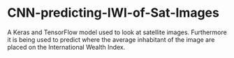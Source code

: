 # CNN-predicting-IWI-of-Sat-Images
A Keras and TensorFlow model used to look at satellite images. Furthermore it is being used to predict where the average inhabitant of the image are placed on the International Wealth Index.
